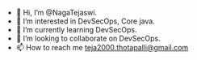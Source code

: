 - 👋 Hi, I’m @NagaTejaswi.
- 👀 I’m interested in DevSecOps, Core java.
- 🌱 I’m currently learning DevSecOps.
- 💞️ I’m looking to collaborate on DevSecOps.
- 📫 How to reach me teja2000.thotapalli@gmail.com

<!---
NagaTejaswi13/NagaTejaswi13 is a ✨ special ✨ repository because its `README.md` (this file) appears on your GitHub profile.
You can click the Preview link to take a look at your changes.
--->
